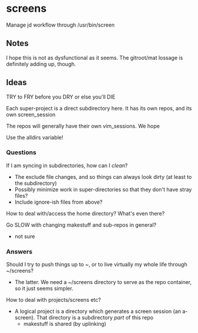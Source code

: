 # screens

Manage jd workflow through /usr/bin/screen

## Notes

I hope this is not as dysfunctional as it seems. The gitroot/mat lossage is definitely adding up, though.

## Ideas

TRY to FRY before you DRY or else you'll DIE

Each super-project is a direct subdirectory here. It has its own repos, and its own screen_session

The repos will generally have their own vim_sessions. We hope

Use the alldirs variable!

### Questions

If I am syncing in subdirectories, how can I _clean_?
* The exclude file changes, and so things can always look dirty (at least to the subdirectory)
* Possibly minimize work in super-directories so that they don't have stray files?
* Include ignore-ish files from above?

How to deal with/access the home directory? What's even there?

Go SLOW with changing makestuff and sub-repos in general?
* not sure

### Answers

Should I try to push things up to ~, or to live virtually my whole life through ~/screens?
* The latter. We need a ~/screens directory to serve as the repo container, so it just seems simpler.

How to deal with projects/screens etc?
* A logical project is a directory which generates a screen session (an a-screen). That directory is a subdirectory _part_ of this repo
	* makestuff is shared (by uplinking)
